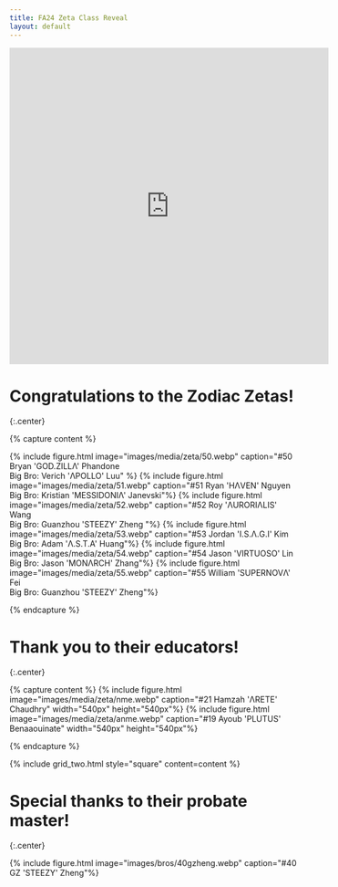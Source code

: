 ```yaml
---
title: FA24 Zeta Class Reveal
layout: default
---
```


<iframe width="560" height="555" src="https://www.youtube.com/embed/v1tr7fqQCws?si=FjMHcEuoxBoBnfqW" title="YouTube video player" frameborder="0" allow="accelerometer; autoplay; clipboard-write; encrypted-media; gyroscope; picture-in-picture; web-share" allowfullscreen></iframe>

# Congratulations to the Zodiac Zetas!
{:.center}

{% capture content %}

{% include figure.html image="images/media/zeta/50.webp" caption="#50 Bryan 'GOD.ZILLΛ' Phandone <br> Big Bro: Verich 'ΛPOLLO' Luu" %}
{% include figure.html image="images/media/zeta/51.webp" caption="#51 Ryan 'HΛVEN' Nguyen <br> Big Bro: Kristian 'MESSIDONIΛ' Janevski"%}
{% include figure.html image="images/media/zeta/52.webp" caption="#52 Roy 'ΛURORIΛLIS' Wang <br> Big Bro: Guanzhou 'STEEZY' Zheng "%}
{% include figure.html image="images/media/zeta/53.webp" caption="#53 Jordan 'I.S.Λ.G.I' Kim <br> Big Bro: Adam 'Λ.S.T.A' Huang"%}
{% include figure.html image="images/media/zeta/54.webp" caption="#54 Jason 'VIRTUOSO' Lin <br> Big Bro: Jason 'MONΛRCH' Zhang"%}
{% include figure.html image="images/media/zeta/55.webp" caption="#55 William 'SUPERNOVΛ' Fei <br> Big Bro: Guanzhou 'STEEZY' Zheng"%}

{% endcapture %}

# Thank you to their educators!
{:.center}

{% capture content %}
{% include figure.html image="images/media/zeta/nme.webp" caption="#21 Hamzah 'ΛRETE' Chaudhry" width="540px" height="540px"%}
{% include figure.html image="images/media/zeta/anme.webp" caption="#19 Ayoub 'PLUTUS' Benaaouinate" width="540px" height="540px"%}

{% endcapture %}

{% include grid_two.html style="square" content=content %}

# Special thanks to their probate master!
{:.center}

{% include figure.html image="images/bros/40gzheng.webp" caption="#40 GZ 'STEEZY' Zheng"%}

